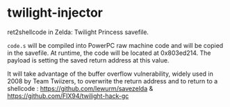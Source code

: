 # twilight-injector
ret2shellcode in Zelda: Twilight Princess savefile.

``code.s`` will be compiled into PowerPC raw machine code and will be copied in the savefile. At runtime, the code will be located at 0x803ed214. The payload is setting the saved return address at this value.

It will take advantage of the buffer overflow vulnerability, widely used in 2008 by Team Twiizers, to overwrite the return address and to return to a shellcode : https://github.com/lewurm/savezelda & https://github.com/FIX94/twilight-hack-gc
